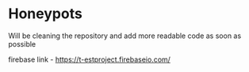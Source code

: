 # Honeypots
Will be cleaning the repository and add more readable code as soon as possible

firebase link - https://t-estproject.firebaseio.com/
